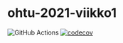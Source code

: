 # ohtu-2021-viikko1

![GitHub Actions](https://github.com/hypatrik/ohtu-2021-viikko1//workflows/CI/badge.svg)
[![codecov](https://codecov.io/gh/hypatrik/ohtu-2021-viikko1/branch/main/graph/badge.svg?token=87V759Z8I4)](https://codecov.io/gh/hypatrik/ohtu-2021-viikko1)
